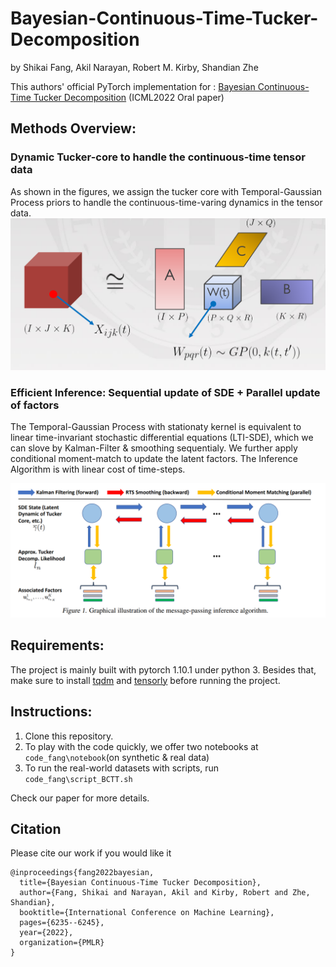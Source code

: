 # Bayesian-Continuous-Time-Tucker-Decomposition

by Shikai Fang, Akil Narayan, Robert M. Kirby, Shandian Zhe


This authors' official PyTorch implementation for : [Bayesian Continuous-Time Tucker Decomposition](https://proceedings.mlr.press/v162/fang22b/fang22b.pdf) (ICML2022 Oral paper)

## Methods Overview:

### Dynamic Tucker-core to handle the continuous-time tensor data
As shown in the figures, we assign the tucker core with Temporal-Gaussian Process priors to handle the continuous-time-varing dynamics in the tensor data.
![model illustration](./figs/fig1.PNG)

### Efficient Inference: Sequential update of SDE + Parallel update of factors
The Temporal-Gaussian Process with stationaty kernel is equivalent to linear time-invariant stochastic differential equations (LTI-SDE), which we can slove by Kalman-Filter & smoothing sequentialy. We further apply conditional moment-match to update the latent factors. The Inference Algorithm is with linear cost of time-steps. 

![Algorithms illustration](./figs/fig2.PNG)

## Requirements:
The project is mainly built with pytorch 1.10.1 under python 3. Besides that, make sure to install [tqdm](https://tqdm.github.io/) and [tensorly](http://tensorly.org/stable/index.html) before running the project.

## Instructions:
1. Clone this repository.
2. To play with the code quickly, we offer two notebooks at `code_fang\notebook`(on synthetic & real data)
3. To run the real-world datasets with scripts, run `code_fang\script_BCTT.sh`

Check our paper for more details.

## Citation
Please cite our work if you would like it
```
@inproceedings{fang2022bayesian,
  title={Bayesian Continuous-Time Tucker Decomposition},
  author={Fang, Shikai and Narayan, Akil and Kirby, Robert and Zhe, Shandian},
  booktitle={International Conference on Machine Learning},
  pages={6235--6245},
  year={2022},
  organization={PMLR}
}
```

